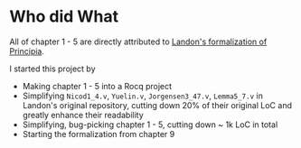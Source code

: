 # Who did What

All of chapter 1 - 5 are directly attributed to [Landon's formalization of Principia](https://github.com/LogicalAtomist/principia).

I started this project by
- Making chapter 1 - 5 into a Rocq project
- Simplifying `Nicod1_4.v`, `Yuelin.v`, `Jorgensen3_47.v`, `Lemma5_7.v` in Landon's original repository, cutting down 20% of their original LoC and greatly enhance their readability
- Simplifying, bug-picking chapter 1 - 5, cutting down ~ 1k LoC in total
- Starting the formalization from chapter 9
